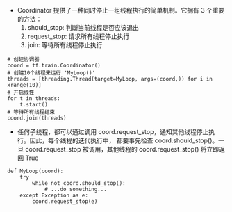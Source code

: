 * Coordinator 提供了一种同时停止一组线程执行的简单机制。它拥有 3 个重要的方法：
    1. should_stop: 判断当前线程是否应该退出
    2. request_stop: 请求所有线程停止执行
    3. join: 等待所有线程停止执行
```
# 创建协调器
coord = tf.train.Coordinator()
# 创建10个线程来运行 'MyLoop()'
threads = [threading.Thread(target=MyLoop, args=(coord,)) for i in xrange(10)]
# 开启线性
for t in threads:
    t.start()
# 等待所有线程结束
coord.join(threads)
```
* 任何子线程，都可以通过调用 coord.request_stop，通知其他线程停止执行。因此，每个线程的迭代执行中，
都要事先检查 coord.should_stop()。一旦 coord.request_stop 被调用，其他线程的 coord.request_stop() 将立即返回 True
```
def MyLoop(coord):
    try
        while not coord.should_stop():
            # ...do something...
    except Exception as e:
        coord.request_stop(e)
```

